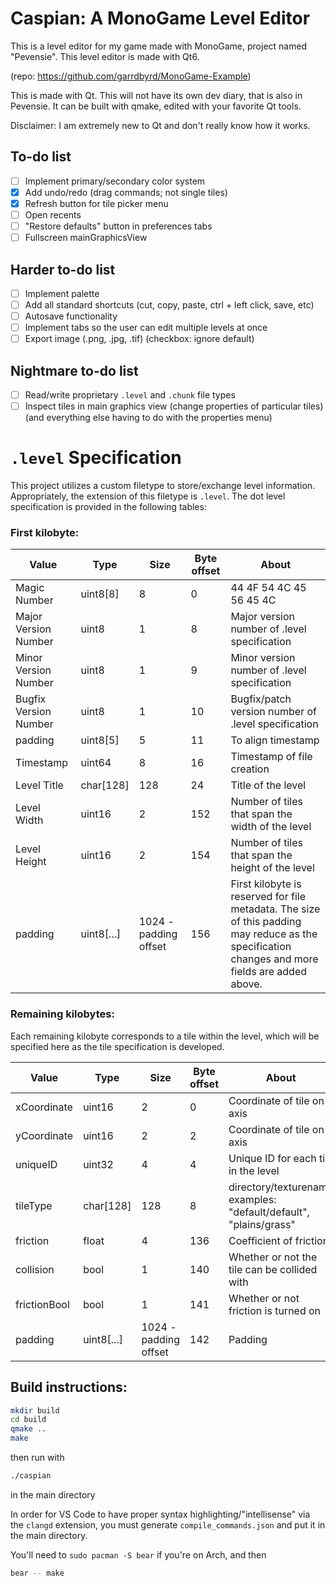 # Caspian: A MonoGame Level Editor
This is a level editor for my game made with MonoGame, project named "Pevensie". This level editor is made with Qt6.

(repo: https://github.com/garrdbyrd/MonoGame-Example)

This is made with Qt. This will not have its own dev diary, that is also in Pevensie. It can be built with qmake, edited with your favorite Qt tools.

Disclaimer: I am extremely new to Qt and don't really know how it works.

## To-do list
- [ ] Implement primary/secondary color system
- [x] Add undo/redo (drag commands; not single tiles)
- [x] Refresh button for tile picker menu
- [ ] Open recents
- [ ] "Restore defaults" button in preferences tabs
- [ ] Fullscreen mainGraphicsView

## Harder to-do list
- [ ] Implement palette
- [ ] Add all standard shortcuts (cut, copy, paste, ctrl + left click, save, etc)
- [ ] Autosave functionality
- [ ] Implement tabs so the user can edit multiple levels at once
- [ ] Export image (.png, .jpg, .tif) (checkbox: ignore default)

## Nightmare to-do list
- [ ] Read/write proprietary `.level` and `.chunk` file types
- [ ] Inspect tiles in main graphics view (change properties of particular tiles) (and everything else having to do with the properties menu)

# `.level` Specification
This project utilizes a custom filetype to store/exchange level information. Appropriately, the extension of this filetype is `.level`. The dot level specification is provided in the following tables:

### First kilobyte:

| Value                 | Type       | Size                  | Byte offset | About                                                                                                                                           |
|-----------------------|------------|-----------------------|-------------|-------------------------------------------------------------------------------------------------------------------------------------------------|
| Magic Number          | uint8[8]   | 8                     | 0           | 44 4F 54 4C 45 56 45 4C                                                                                                                         |
| Major Version Number  | uint8      | 1                     | 8           | Major version number of .level specification                                                                                                    |
| Minor Version Number  | uint8      | 1                     | 9           | Minor version number of .level specification                                                                                                    |
| Bugfix Version Number | uint8      | 1                     | 10          | Bugfix/patch version number of .level specification                                                                                             |
| padding               | uint8[5]   | 5                     | 11          | To align timestamp                                                                                                                              |
| Timestamp             | uint64     | 8                     | 16          | Timestamp of file creation                                                                                                                      |
| Level Title           | char[128]  | 128                   | 24          | Title of the level                                                                                                                              |
| Level Width           | uint16     | 2                     | 152         | Number of tiles that span the width of the level                                                                                                |
| Level Height          | uint16     | 2                     | 154         | Number of tiles that span the height of the level                                                                                               |
| padding               | uint8[...] | 1024 - padding offset | 156         | First kilobyte is reserved for file metadata. The size of this padding may reduce as the specification changes and more fields are added above. |

### Remaining kilobytes:
Each remaining kilobyte corresponds to a tile within the level, which will be specified here as the tile specification is developed.

| Value                 | Type       | Size                  | Byte offset | About                                                                                                                                           |
|-----------------------|------------|-----------------------|-------------|-------------------------------------------------------------------------------------------------------------------------------------------------|
| xCoordinate           | uint16     | 2                     | 0           | Coordinate of tile on x axis                                                                                                                    |
| yCoordinate           | uint16     | 2                     | 2           | Coordinate of tile on y axis                                                                                                                    |
| uniqueID              | uint32     | 4                     | 4           | Unique ID for each tile in the level                                                                                                            |
| tileType              | char[128]  | 128                   | 8           | directory/texturename examples: "default/default", "plains/grass"                                                                               |
| friction              | float      | 4                     | 136         | Coefficient of friction                                                                                                                         |
| collision             | bool       | 1                     | 140         | Whether or not the tile can be collided with                                                                                                    |
| frictionBool          | bool       | 1                     | 141         | Whether or not friction is turned on                                                                                                            |
| padding               | uint8[...] | 1024 - padding offset | 142         | Padding                                                                                                                                         |                                                                                                                                   |

## Build instructions:
```sh
mkdir build
cd build
qmake ..
make
```
then run with
```sh
./caspian
```
in the main directory

In order for VS Code to have proper syntax highlighting/"intellisense" via the `clangd` extension, you must generate `compile_commands.json` and put it in the main directory.

You'll need to `sudo pacman -S bear` if you're on Arch, and then
```sh
bear -- make
```